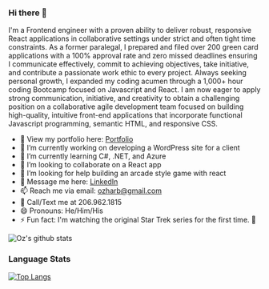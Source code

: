 ### Hi there 👋


I'm a Frontend engineer with a proven ability to deliver robust, responsive React applications in collaborative settings under strict and often tight time constraints.  As a former paralegal, I prepared and filed over 200 green card applications with a 100% approval rate and zero missed deadlines ensuring I communicate effectively, commit to achieving objectives, take initiative, and contribute a passionate work ethic to every project. Always seeking personal growth, I expanded my coding acumen through a 1,000+ hour coding Bootcamp focused on Javascript and React. I am now eager to apply strong communication, initiative, and creativity to obtain a challenging position on a collaborative agile development team focused on building high-quality, intuitive front-end applications that incorporate functional Javascript programming, semantic HTML, and responsive CSS.

- 👀 View my portfolio here: <a href="https://www.ozharb.dev/" >Portfolio</a>
- 🔭 I’m currently working on developing a WordPress site for a client
- 🌱 I’m currently learning C#, .NET, and Azure
- 👯 I’m looking to collaborate on a React app 
- 🤔 I’m looking for help building an arcade style game with react 
- 💬 Message me here: <a href="https://www.linkedin.com/in/osman-harb/" target="_blank">LinkedIn </a>
- 📫 Reach me via email: ozharb@gmail.com  
- 📲 Call/Text me at 206.962.1815
- 😄 Pronouns: He/Him/His
- ⚡ Fun fact: I'm watching the original Star Trek series for the first time. 🖖 

![Oz's github stats](https://github-readme-stats.vercel.app/api?username=ozharb&show_icons=true&theme=dark&custom_title=Oz's%20GitHub%20Stats)

### Language Stats
[![Top Langs](https://github-readme-stats.vercel.app/api/top-langs/?username=ozharb&layout=compact&custom_title=ozharb)](https://github.com/ozharb/github-readme-stats)
<!--
**ozharb/ozharb** is a ✨ _special_ ✨ repository because its `README.md` (this file) appears on your GitHub profile.


--> 
